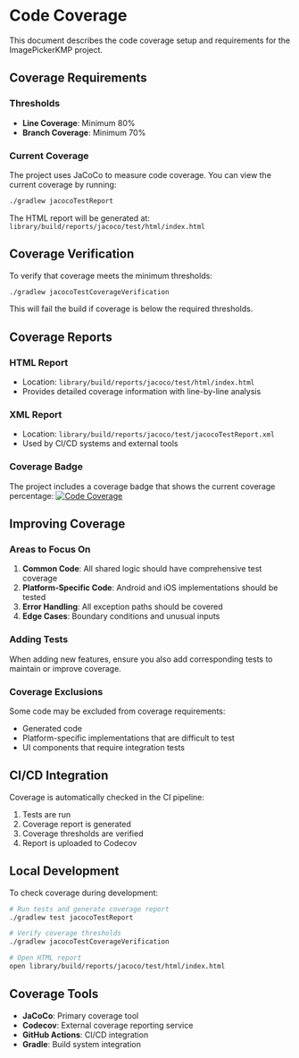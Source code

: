 # Code Coverage

This document describes the code coverage setup and requirements for the ImagePickerKMP project.

## Coverage Requirements

### Thresholds
- **Line Coverage**: Minimum 80%
- **Branch Coverage**: Minimum 70%

### Current Coverage
The project uses JaCoCo to measure code coverage. You can view the current coverage by running:

```bash
./gradlew jacocoTestReport
```

The HTML report will be generated at: `library/build/reports/jacoco/test/html/index.html`

## Coverage Verification

To verify that coverage meets the minimum thresholds:

```bash
./gradlew jacocoTestCoverageVerification
```

This will fail the build if coverage is below the required thresholds.

## Coverage Reports

### HTML Report
- Location: `library/build/reports/jacoco/test/html/index.html`
- Provides detailed coverage information with line-by-line analysis

### XML Report
- Location: `library/build/reports/jacoco/test/jacocoTestReport.xml`
- Used by CI/CD systems and external tools

### Coverage Badge
The project includes a coverage badge that shows the current coverage percentage:
[![Code Coverage](https://codecov.io/gh/ismoy/ImagePickerKMP/branch/main/graph/badge.svg)](https://codecov.io/gh/ismoy/ImagePickerKMP)

## Improving Coverage

### Areas to Focus On
1. **Common Code**: All shared logic should have comprehensive test coverage
2. **Platform-Specific Code**: Android and iOS implementations should be tested
3. **Error Handling**: All exception paths should be covered
4. **Edge Cases**: Boundary conditions and unusual inputs

### Adding Tests
When adding new features, ensure you also add corresponding tests to maintain or improve coverage.

### Coverage Exclusions
Some code may be excluded from coverage requirements:
- Generated code
- Platform-specific implementations that are difficult to test
- UI components that require integration tests

## CI/CD Integration

Coverage is automatically checked in the CI pipeline:
1. Tests are run
2. Coverage report is generated
3. Coverage thresholds are verified
4. Report is uploaded to Codecov

## Local Development

To check coverage during development:

```bash
# Run tests and generate coverage report
./gradlew test jacocoTestReport

# Verify coverage thresholds
./gradlew jacocoTestCoverageVerification

# Open HTML report
open library/build/reports/jacoco/test/html/index.html
```

## Coverage Tools

- **JaCoCo**: Primary coverage tool
- **Codecov**: External coverage reporting service
- **GitHub Actions**: CI/CD integration
- **Gradle**: Build system integration 
